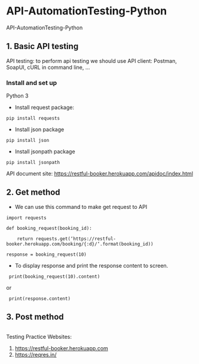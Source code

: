 # API-AutomationTesting-Python
API-AutomationTesting-Python


## 1. Basic API testing

API testing: to perform api testing we should use API client: Postman, SoapUI, cURL in command line, ...

### Install and set up

Python 3

- Install request package:

```pip install requests```
- Install json package

```pip install json```
- Install jsonpath package

```pip install jsonpath```


API document site: https://restful-booker.herokuapp.com/apidoc/index.html

## 2. Get method

- We can use this command to make get request to API

```
import requests

def booking_request(booking_id):

    return requests.get(‘https://restful-booker.herokuapp.com/booking/{:d}/‘.format(booking_id))

response = booking_request(10)

```
- To display response and print the response content to screen.

``` print(booking_request(10).content)```

or 

``` print(response.content)```

## 3. Post method


```

```


Testing Practice Websites:

1. https://restful-booker.herokuapp.com
2. https://reqres.in/
